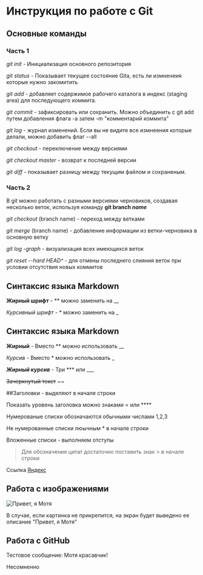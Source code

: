 # Инструкция по работе с Git
## Основные команды
### Часть 1
*git init* - Инициализация основного репозитория

*git status* - Показывает текущее состояние Gita, есть ли измненеия которые нужно закомитить

*git add* - добавляет содержимое рабочего каталога в индекс (staging area) для последующего коммита.

*git commit* - зафиксировать или сохранить. Можно объединить с git add путем добавления флага -а затем -m "комментарий коммита"

*git log* - журнал изменений. Если вы не видите все измнеения которые делали, можно добавить флаг --all

*git checkout* - переключение между версиями

*git checkout master* - возврат к последней версии

*git diff* - показывает разницу между текущим файлом и сохраненым.

### Часть 2

В git можно работать с разными версиями черновиков, создавая несколько веток, используя команду **git branch _name_**

*git checkout* (branch name) - переход между ветками

*git merge* (branch name) - добавление информации из ветки-черновика в основную ветку

*git log -graph* - визуализация всех имеющихся веток

*git reset --hard HEAD^* - для отмены последнего слияния веток при условии отсутствия новых коммитов

## Синтаксис языка Markdown

**Жирный шрифт** - ** можно заменить на __

*Курсивный шрифт* - * можно заменить на _

## Синтаксис языка Markdown

__Жирный__ - Вместо ** можно использовать __

_Курсив_ - Вместо * можно использовать _

***Жирный курсив*** - Три *** или ___

~~Зачеркнутый текст~~ ~~

##Заголовки - выделяют в начале строки

Показать уровень заголовка можно знаками = или ****

Нумерованые списки обозначаются обычными числами 1,2,3

Не нумерованные списки люычным * в начале строки

Вложенные списки - выполняем отступы

> Для обозначения цитат достаточно поставить знак > в начале строки

Ссылка [Яндекс]( http://ya.ru)

## Работа с изображениями

![Привет, я Мотя](photo_2022-12-21_19-53-59.jpg)

В случае, если картинка не прикрепится, на экран будет выведено ее описание "Привет, я Мотя"

## Работа с GitHub

Тестовое сообщение: Мотя красавчик!

Несомненно
